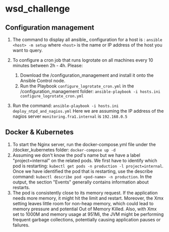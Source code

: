 # wsd_challenge

## Configuration management
1) The command to display all ansible_ configuration for a host is : `ansible <host> -m setup`
   where `<host>` is the name or IP address of the host you want to query.

2) To configure a cron job that runs logrotate on all machines every 10 minutes between 2h - 4h. Please:
   1. Download the /configuration_management and install it onto the Ansible Control node.
   2. Run the Playbook `configure_logrotate_cron.yml` in the /configuration_management folder: `ansible-playbook -i hosts.ini configure_logrotate_cron.yml`

3) Run the command: `ansible-playbook -i hosts.ini deploy_ntpd_and_nagios.yml`
   Here we are assuming the IP address of the nagios server `monitoring.fra1.internal` is `192.168.0.5`

## Docker & Kubernetes
1) To start the Nginx server, run the docker-compose.yml file under the /docker_kubernetes folder: `docker-compose up -d`
2) Assuming we don't know the pod's name but we have a label "project=internal" on the related pods. We first have to identify which pod is restarting: `kubectl get pods -n production -l project=internal`. Once we have identified the pod that is restarting, use the describe command: `kubectl describe pod <pod-name> -n production`. In the output, the section "Events" generally contains information about restarts.
3) The pod is consistently close to its memory request. If the application needs more memory, it might hit the limit and restart. Moreover, the Xmx setting leaves little room for non-heap memory, which could lead to memory pressure and potential Out of Memory Killed.
Also, with Xmx set to 1000M and memory usage at 951Mi, the JVM might be performing frequent garbage collections, potentially causing application pauses or failures.


